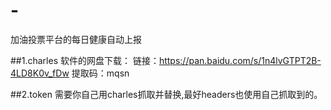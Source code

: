 # -
加油投票平台的每日健康自动上报

##1.charles 软件的网盘下载：
  链接：https://pan.baidu.com/s/1n4lvGTPT2B-4LD8K0v_fDw  提取码：mqsn

##2.token
    需要你自己用charles抓取并替换,最好headers也使用自己抓取到的。


